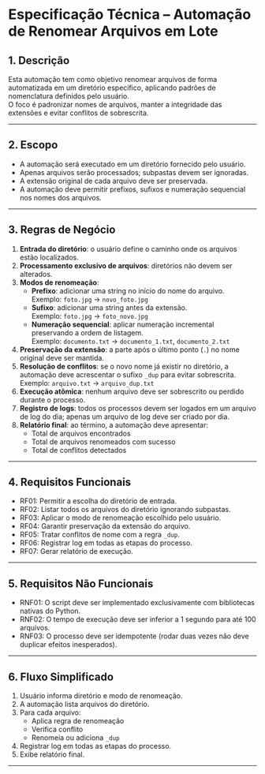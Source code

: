 # Especificação Técnica – Automação de Renomear Arquivos em Lote

## 1. Descrição
Esta automação tem como objetivo renomear arquivos de forma automatizada em um diretório específico, aplicando padrões de nomenclatura definidos pelo usuário.  
O foco é padronizar nomes de arquivos, manter a integridade das extensões e evitar conflitos de sobrescrita.

---

## 2. Escopo
- A automação será executado em um diretório fornecido pelo usuário.
- Apenas arquivos serão processados; subpastas devem ser ignoradas.
- A extensão original de cada arquivo deve ser preservada.
- A automação deve permitir prefixos, sufixos e numeração sequencial nos nomes dos arquivos.

---

## 3. Regras de Negócio
1. **Entrada do diretório**: o usuário define o caminho onde os arquivos estão localizados.
2. **Processamento exclusivo de arquivos**: diretórios não devem ser alterados.
3. **Modos de renomeação**:
   - **Prefixo**: adicionar uma string no início do nome do arquivo.  
     Exemplo: `foto.jpg` → `novo_foto.jpg`
   - **Sufixo**: adicionar uma string antes da extensão.  
     Exemplo: `foto.jpg` → `foto_novo.jpg`
   - **Numeração sequencial**: aplicar numeração incremental preservando a ordem de listagem.  
     Exemplo: `documento.txt` → `documento_1.txt`, `documento_2.txt`
4. **Preservação da extensão**: a parte após o último ponto (`.`) no nome original deve ser mantida.
5. **Resolução de conflitos**: se o novo nome já existir no diretório, a automação deve acrescentar o sufixo `_dup` para evitar sobrescrita.  
   Exemplo: `arquivo.txt` → `arquivo_dup.txt`
6. **Execução atômica**: nenhum arquivo deve ser sobrescrito ou perdido durante o processo.
7. **Registro de logs**: todos os processos devem ser logados em um arquivo de log do dia; apenas um arquivo de log deve ser criado por dia. 
8. **Relatório final**: ao término, a automação deve apresentar:
   - Total de arquivos encontrados
   - Total de arquivos renomeados com sucesso
   - Total de conflitos detectados

---

## 4. Requisitos Funcionais
- RF01: Permitir a escolha do diretório de entrada.
- RF02: Listar todos os arquivos do diretório ignorando subpastas.
- RF03: Aplicar o modo de renomeação escolhido pelo usuário.
- RF04: Garantir preservação da extensão do arquivo.
- RF05: Tratar conflitos de nome com a regra `_dup`.
- RF06: Registrar log em todas as etapas do processo.  
- RF07: Gerar relatório de execução.

---

## 5. Requisitos Não Funcionais
- RNF01: O script deve ser implementado exclusivamente com bibliotecas nativas do Python.
- RNF02: O tempo de execução deve ser inferior a 1 segundo para até 100 arquivos.
- RNF03: O processo deve ser idempotente (rodar duas vezes não deve duplicar efeitos inesperados).

---

## 6. Fluxo Simplificado
1. Usuário informa diretório e modo de renomeação.  
2. A automação lista arquivos do diretório.  
3. Para cada arquivo:  
   - Aplica regra de renomeação  
   - Verifica conflito  
   - Renomeia ou adiciona `_dup`  
4. Registrar log em todas as etapas do processo.  
5. Exibe relatório final.

---
